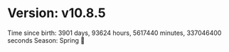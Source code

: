 # Version: v10.8.5
Time since birth: 3901 days, 93624 hours, 5617440 minutes, 337046400 seconds
Season: Spring 🌸
